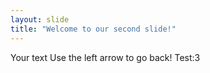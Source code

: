 ```yaml
---
layout: slide
title: "Welcome to our second slide!"
---
```

Your text
Use the left arrow to go back!
Test:3
